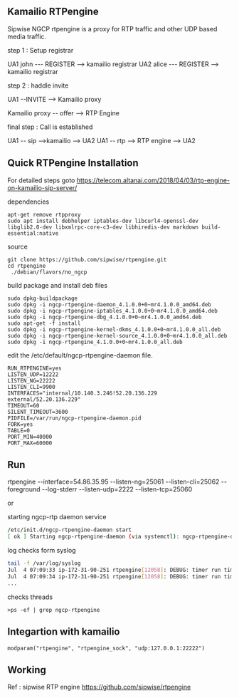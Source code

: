 
## Kamailio  RTPengine 

Sipwise NGCP rtpengine is a proxy for RTP traffic and other UDP based media traffic.

step 1 : Setup registrar

UA1 john --- REGISTER --> kamailio registrar 
UA2 alice --- REGISTER --> kamailio registrar

step 2 : haddle invite 

UA1 --INVITE --> Kamailio proxy 

Kamailio proxy -- offer --> RTP Engine 

final step : Call is established 

UA1 -- sip -->kamailio --> UA2
UA1 -- rtp --> RTP engine --> UA2



## Quick RTPengine  Installation

For detailed steps goto https://telecom.altanai.com/2018/04/03/rtp-engine-on-kamailio-sip-server/

dependencies
```
apt-get remove rtpproxy
sudo apt install debhelper iptables-dev libcurl4-openssl-dev libglib2.0-dev libxmlrpc-core-c3-dev libhiredis-dev markdown build-essential:native
```
source 
```
git clone https://github.com/sipwise/rtpengine.git
cd rtpengine
 ./debian/flavors/no_ngcp
```
build package and install deb files
```
sudo dpkg-buildpackage
sudo dpkg -i ngcp-rtpengine-daemon_4.1.0.0+0~mr4.1.0.0_amd64.deb
sudo dpkg -i ngcp-rtpengine-iptables_4.1.0.0+0~mr4.1.0.0_amd64.deb
sudo dpkg -i ngcp-rtpengine-dbg_4.1.0.0+0~mr4.1.0.0_amd64.deb
sudo apt-get -f install
sudo dpkg -i ngcp-rtpengine-kernel-dkms_4.1.0.0+0~mr4.1.0.0_all.deb
sudo dpkg -i ngcp-rtpengine-kernel-source_4.1.0.0+0~mr4.1.0.0_all.deb
sudo dpkg -i ngcp-rtpengine_4.1.0.0+0~mr4.1.0.0_all.deb
```
edit the /etc/default/ngcp-rtpengine-daemon file.
```
RUN_RTPENGINE=yes
LISTEN_UDP=12222
LISTEN_NG=22222
LISTEN_CLI=9900
INTERFACES="internal/10.140.3.246!52.20.136.229 external/52.20.136.229"
TIMEOUT=60
SILENT_TIMEOUT=3600
PIDFILE=/var/run/ngcp-rtpengine-daemon.pid
FORK=yes
TABLE=0
PORT_MIN=40000
PORT_MAX=60000
```

## Run 

rtpengine --interface=54.86.35.95 --listen-ng=25061 --listen-cli=25062 --foreground --log-stderr --listen-udp=2222 --listen-tcp=25060

or 

starting ngcp-rtp daemon service
```sh
/etc/init.d/ngcp-rtpengine-daemon start
[ ok ] Starting ngcp-rtpengine-daemon (via systemctl): ngcp-rtpengine-daemon.service.
```

log checks form syslog
```sh
tail -f /var/log/syslog
Jul  4 07:09:33 ip-172-31-90-251 rtpengine[12058]: DEBUG: timer run time = 0.000032 sec
Jul  4 07:09:34 ip-172-31-90-251 rtpengine[12058]: DEBUG: timer run time = 0.000034 sec
...
```
 checks threads 
 ```
>ps -ef | grep ngcp-rtpengine
 ```


## Integartion with kamailio 

```
modparam("rtpengine", "rtpengine_sock", "udp:127.0.0.1:22222")
```


## Working 





Ref : 
sipwise RTP engine https://github.com/sipwise/rtpengine
